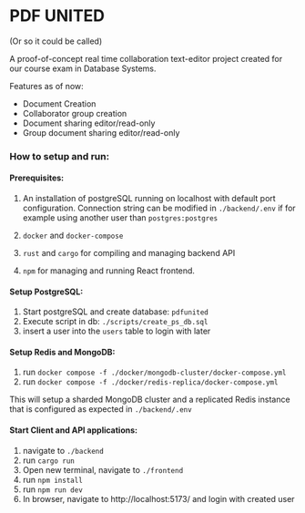 # PDF UNITED
(Or so it could be called)

A proof-of-concept real time collaboration text-editor project created for our course exam in Database Systems.

Features as of now:
- Document Creation
- Collaborator group creation
- Document sharing editor/read-only
- Group document sharing editor/read-only




### How to setup and run:

#### Prerequisites:

1. An installation of postgreSQL running on localhost with default port configuration.
    Connection string can be modified in `./backend/.env` if for example using another user than `postgres:postgres`

2. `docker` and `docker-compose`

3. `rust` and `cargo` for compiling and managing backend API

4. `npm` for managing and running React frontend.

#### Setup PostgreSQL:

1. Start postgreSQL and create database: `pdfunited`
2. Execute script in db: `./scripts/create_ps_db.sql`
3. insert a user into the `users` table to login with later

#### Setup Redis and MongoDB:

1. run `docker compose -f ./docker/mongodb-cluster/docker-compose.yml`
2. run `docker compose -f ./docker/redis-replica/docker-compose.yml`

This will setup a sharded MongoDB cluster and a replicated Redis instance that is configured as expected in `./backend/.env`

#### Start Client and API applications:

1. navigate to `./backend` 
2. run `cargo run`
3. Open new terminal, navigate to `./frontend`
4. run `npm install`
5. run `npm run dev`
6. In browser, navigate to http://localhost:5173/ and login with created user